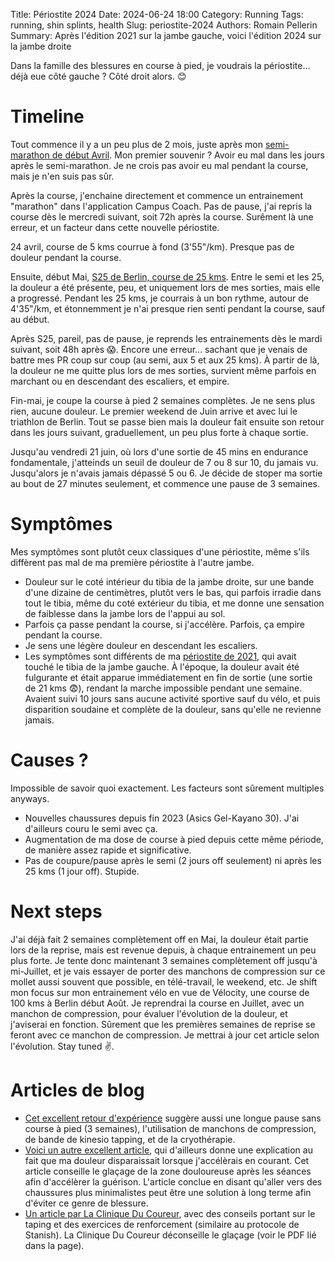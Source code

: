 Title: Périostite 2024
Date: 2024-06-24 18:00
Category: Running
Tags: running, shin splints, health
Slug: periostite-2024
Authors: Romain Pellerin
Summary: Après l'édition 2021 sur la jambe gauche, voici l'édition 2024 sur la jambe droite

Dans la famille des blessures en course à pied, je voudrais la périostite... déjà eue côté gauche ? Côté droit alors. 😊

# Timeline

Tout commence il y a un peu plus de 2 mois, juste après mon [semi-marathon de début Avril]({filename}/lessons-learned-apres-4-ans-de-running.md). Mon premier souvenir ? Avoir eu mal dans les jours après le semi-marathon. Je ne crois pas avoir eu mal pendant la course, mais je n'en suis pas sûr.

Après la course, j'enchaine directement et commence un entrainement "marathon" dans l'application Campus Coach. Pas de pause, j'ai repris la course dès le mercredi suivant, soit 72h après la course. Surêment là une erreur, et un facteur dans cette nouvelle périostite.

24 avril, course de 5 kms courrue à fond (3'55"/km). Presque pas de douleur pendant la course.

Ensuite, début Mai, [S25 de Berlin, course de 25 kms]({filename}/spring-2024.md). Entre le semi et les 25, la douleur a été présente, peu, et uniquement lors de mes sorties, mais elle a progressé. Pendant les 25 kms, je courrais à un bon rythme, autour de 4'35"/km, et étonnemment je n'ai presque rien senti pendant la course, sauf au début.

Après S25, pareil, pas de pause, je reprends les entrainements dès le mardi suivant, soit 48h après 😱. Encore une erreur... sachant que je venais de battre mes PR coup sur coup (au semi, aux 5 et aux 25 kms). À partir de là, la douleur ne me quitte plus lors de mes sorties, survient même parfois en marchant ou en descendant des escaliers, et empire.

Fin-mai, je coupe la course à pied 2 semaines complètes. Je ne sens plus rien, aucune douleur. Le premier weekend de Juin arrive et avec lui le triathlon de Berlin. Tout se passe bien mais la douleur fait ensuite son retour dans les jours suivant, graduellement, un peu plus forte à chaque sortie.

Jusqu'au vendredi 21 juin, où lors d'une sortie de 45 mins en endurance fondamentale, j'atteinds un seuil de douleur de 7 ou 8 sur 10, du jamais vu. Jusqu'alors je n'avais jamais dépassé 5 ou 6. Je décide de stoper ma sortie au bout de 27 minutes seulement, et commence une pause de 3 semaines.

# Symptômes

Mes symptômes sont plutôt ceux classiques d'une périostite, même s'ils diffèrent pas mal de ma première périostite à l'autre jambe.

- Douleur sur le coté intérieur du tibia de la jambe droite, sur une bande d'une dizaine de centimètres, plutôt vers le bas, qui parfois irradie dans tout le tibia, même du coté extérieur du tibia, et me donne une sensation de faiblesse dans la jambe lors de l'appui au sol.
- Parfois ça passe pendant la course, si j'accélère. Parfois, ça empire pendant la course.
- Je sens une légère douleur en descendant les escaliers.
- Les symptômes sont différents de ma [périostite de 2021]({filename}/shin-splints.md), qui avait touché le tibia de la jambe gauche. À l'époque, la douleur avait été fulgurante et était apparue immédiatement en fin de sortie (une sortie de 21 kms 😨), rendant la marche impossible pendant une semaine. Avaient suivi 10 jours sans aucune activité sportive sauf du vélo, et puis disparition soudaine et complète de la douleur, sans qu'elle ne revienne jamais.

# Causes ?

Impossible de savoir quoi exactement. Les facteurs sont sûrement multiples anyways.

- Nouvelles chaussures depuis fin 2023 (Asics Gel-Kayano 30). J'ai d'ailleurs couru le semi avec ça.
- Augmentation de ma dose de course à pied depuis cette même période, de manière assez rapide et significative.
- Pas de coupure/pause après le semi (2 jours off seulement) ni après les 25 kms (1 jour off). Stupide.

# Next steps

J'ai déjà fait 2 semaines complètement off en Mai, la douleur était partie lors de la reprise, mais est revenue depuis, à chaque entrainement un peu plus forte. Je tente donc maintenant 3 semaines complètement off jusqu'à mi-Juillet, et je vais essayer de porter des manchons de compression sur ce mollet aussi souvent que possible, en télé-travail, le weekend, etc. Je shift mon focus sur mon entrainement vélo en vue de Vélocity, une course de 100 kms à Berlin début Août. Je reprendrai la course en Juillet, avec un manchon de compression, pour évaluer l'évolution de la douleur, et j'aviserai en fonction. Sûrement que les premières semaines de reprise se feront avec ce manchon de compression. Je mettrai à jour cet article selon l'évolution. Stay tuned ✌️.

# Articles de blog

- [Cet excellent retour d'expérience](https://eric.siber.fr/2017/06/03/soigner-une-periostite-tibiale/) suggère aussi une longue pause sans course à pied (3 semaines), l'utilisation de manchons de compression, de bande de kinesio tapping, et de la cryothérapie.
- [Voici un autre excellent article](https://www.ikimashoo.fr/article-se-debarasser-durablement-de-la-periostite-77836497.html), qui d'ailleurs donne une explication au fait que ma douleur disparaissait lorsque j'accélèrais en courant. Cet article conseille le glaçage de la zone douloureuse après les séances afin d'accélèrer la guérison. L'article conclue en disant qu'aller vers des chaussures plus minimalistes peut être une solution à long terme afin d'éviter ce genre de blessure.
- [Un article par La Clinique Du Coureur](https://lacliniqueducoureur.com/coureurs/je-suis-blesse/blessure-a-la-jambe/pathologies/syndrome-de-stress-tibial-mediale-periostite/syndrome-de-stress-tibial-mediale-periostite/), avec des conseils portant sur le taping et des exercices de renforcement (similaire au protocole de Stanish). La Clinique Du Coureur déconseille le glaçage (voir le PDF lié dans la page).
